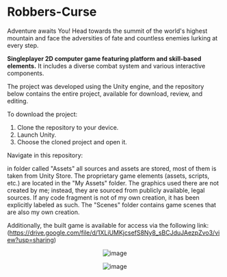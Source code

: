 # Robbers-Curse

Adventure awaits You! Head towards the summit of the world's highest mountain and face the adversities of fate and countless enemies lurking at every step.

**Singleplayer 2D computer game featuring platform and skill-based elements.** It includes a diverse combat system and various interactive components.

The project was developed using the Unity engine, and the repository below contains the entire project, available for download, review, and editing.

To download the project:

1. Clone the repository to your device.
2. Launch Unity.
3. Choose the cloned project and open it.

Navigate in this repository:

in folder called "Assets" all sources and assets are stored, most of them is taken from Unity Store. The proprietary game elements (assets, scripts, etc.) are located in the "My Assets" folder. The graphics used there are not created by me; instead, they are sourced from publicly available, legal sources. If any code fragment is not of my own creation, it has been explicitly labeled as such. The "Scenes" folder contains game scenes that are also my own creation.

Additionally, the built game is available for access via the following link:
(https://drive.google.com/file/d/1XLiUMKjcsefS8Ny8_sBCJduJAezpZvo3/view?usp=sharing)

<p align="center">
  <img src="https://github.com/Piotr2244/Robbers-Curse/assets/72267881/6da38d64-5477-4df7-a282-510b23fdd657" alt="image">
</p>
<p align="center">
  <img src="https://github.com/Piotr2244/Robbers-Curse/assets/72267881/514c2850-dbba-454d-bfb6-2a6fc85c6698" alt="image">
</p>
